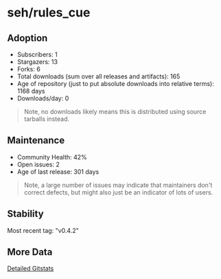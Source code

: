 # seh/rules_cue

## Adoption

- Subscribers: 1
- Stargazers: 13
- Forks: 6
- Total downloads (sum over all releases and artifacts): 165
- Age of repository (just to put absolute downloads into relative terms): 1168 days
- Downloads/day: 0

> Note, no downloads likely means this is distributed using source tarballs instead.

## Maintenance

- Community Health: 42%
- Open issues: 2
- Age of last release: 301 days

> Note, a large number of issues may indicate that maintainers don't correct defects, but might also
> just be an indicator of lots of users.

## Stability

Most recent tag: "v0.4.2"

## More Data

[Detailed Gitstats](/bazel-catalog/gitstats/seh/rules_cue)

